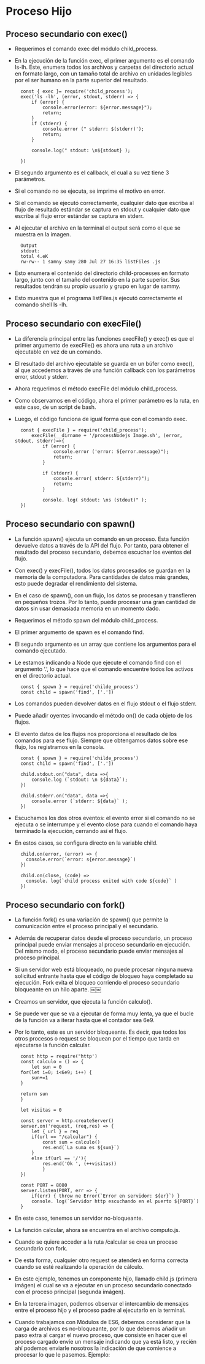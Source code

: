 # Proceso Hijo

## Proceso secundario con exec()

- Requerimos el comando exec del módulo child_process.
- En la ejecución de la función exec, el primer argumento es el comando ls-lh. Este, enumera todos los archivos y carpetas del directorio actual en formato largo, con un tamaño total de archivo en unidades legibles por el ser humano en la parte superior del resultado.

		const { exec }= require('child_process');
		exec('ls -lh', (error, stdout, stderr) => {
			if (error) {
				console.error(error: ${error.message}");
				return;
			}
			if (stderr) {
				console.error (" stderr: $(stderr)');
				return;
			}
		
			console.log(" stdout: \n${stdout} );
		
		})

- El segundo argumento es el callback, el cual a su vez tiene 3 parámetros.
- Si el comando no se ejecuta, se imprime el motivo en error.
- Si el comando se ejecutó correctamente, cualquier dato que escriba al flujo de resultado estándar se captura en stdout y cualquier dato que escriba al flujo error estándar se captura en stderr.
- Al ejecutar el archivo en la terminal el output será como el que se muestra en la imagen.

		Output
		stdout:
		total 4.eK
		rw-rw-- 1 samny samy 280 Jul 27 16:35 listFiles .js

- Esto enumera el contenido del directorio child-processes en formato largo, junto con el tamaño del contenido en la parte superior. Sus resultados tendrán su propio usuario y grupo en lugar de sammy. 
- Esto muestra que el programa listFiles.js ejecutó correctamente el comando shell ls -lh.

## Proceso secundario con execFile()

- La diferencia principal entre las funciones execFile() y exec() es que el primer argumento de execFile() es ahora una ruta a un archivo ejecutable en vez de un comando.
- El resultado del archivo ejecutable se guarda en un búfer como exec(), al que accedemos a través de una función callback con los parámetros error, stdout y stderr.

- Ahora requerimos el método execFile del módulo child_process.
- Como observamos en el código, ahora el primer parámetro es la ruta, en este caso, de un script de bash.
- Luego, el código funciona de igual forma que con el comando exec.

		const { execFile } = require('child_process');
			execFile(__dirname + '/processNodejs Image.sh', (error, stdout, stderr)=>{
				if (error) {
					console.error ('error: S{error.message)");
					return;
				}

				if (stderr) {
					console.error( stderr: S{stderr)");
					return;
				}

				console. log( stdout: \ns (stdout)" );
		})

## Proceso secundario con spawn()

- La función spawn() ejecuta un comando en un proceso. Esta función devuelve datos a través de la API del flujo. Por tanto, para obtener el resultado del proceso secundario, debemos escuchar los eventos del flujo.
- Con exec() y execFile(), todos los datos procesados se guardan en la memoria de la computadora. Para cantidades de datos más grandes, esto puede degradar el rendimiento del sistema. 
- En el caso de spawn(), con un flujo, los datos se procesan y transfieren en pequeños trozos. Por lo tanto, puede procesar una gran cantidad de datos sin usar demasiada memoria en un momento dado.

- Requerimos el método spawn del módulo child_process.
- El primer argumento de spawn es el comando find.
- El segundo argumento es un array que contiene los argumentos para el comando ejecutado.
- Le estamos indicando a Node que ejecute el comando find con el argumento ‘.’, lo que hace que el comando encuentre todos los activos en el directorio actual.

		const { spawn } = require('childe_process')
		const child = spawn('find', ['.'])

- Los comandos pueden devolver datos en el flujo stdout o el flujo stderr.
- Puede añadir oyentes invocando el método on() de cada objeto de los flujos.
- El evento datos de los flujos nos proporciona el resultado de los comandos para ese flujo. Siempre que obtengamos datos sobre ese flujo, los registramos en la consola.

		const { spawn } = require('childe_process')
		const child = spawn('find', ['.'])

		child.stdout.on("data", data =>{
			console.log (`stdout: \n ${data}`);
		})
		
		child.stderr.on("data", data =>{
			console.error (`stderr: ${data}` );
		})

- Escuchamos los dos otros eventos: el evento error si el comando no se ejecuta o se interrumpe y el evento close para cuando el comando haya terminado la ejecución, cerrando así el flujo.
- En estos casos, se configura directo en la variable child.

		child.on(error, (error) => {
		  console.error(`error: s{error.message}`)
		})
		
		child.on(close, (code) =>
		  console. log(`child process exited with code ${code}` )
		})

## Proceso secundario con fork()

- La función fork() es una variación de spawn() que permite la comunicación entre el proceso principal y el secundario.
- Además de recuperar datos desde el proceso secundario, un proceso principal puede enviar mensajes al proceso secundario en ejecución. Del mismo modo, el proceso secundario puede enviar mensajes al proceso principal.
- Si un servidor web está bloqueado, no puede procesar ninguna nueva solicitud entrante hasta que el código de bloqueo haya completado su ejecución. Fork evita el bloqueo corriendo el proceso secundario bloqueante en un hilo aparte.
￼￼
- Creamos un servidor, que ejecuta la función calculo().
- Se puede ver que se va a ejecutar de forma muy lenta, ya que el bucle de la función va a iterar hasta que el contador sea 6e9.
- Por lo tanto, este es un servidor bloqueante. Es decir, que todos los otros procesos o request se bloquean por el tiempo que tarda en ejecutarse la función calcular.

		const http = require("http')
		const calculo = () => {
			let sun = 0
		for(let i=0; i<6e9; i++) {
			sun+=1
		}
		
		return sun
		}
		
		let visitas = 0
		
		const server = http.createServer()
		server.on('request, (req,res) => {
			let { url } = req
			if(url == "/calcular") {
				const sum = calculo()
				res.end(`La suma es ${sum}`)
			}
			else if(url == '/'){
				res.end('Ok ', (++visitas))
				}
		})
		
		const PORT = 8080
		server.listen(PORT, err => {
			if(err) { throw ne Error(`Error en servidor: ${er}`) }
			console. log(`Servidor http escuchando en el puerto ${PORT}`)
		}

- En este caso, tenemos un servidor no-bloqueante.
- La función calcular, ahora se encuentra en el archivo computo.js.
- Cuando se quiere acceder a la ruta /calcular se crea un proceso secundario con fork.
- De esta forma, cualquier otro request se atenderá en forma correcta cuando se esté realizando la operación de cálculo.

- En este ejemplo, tenemos un componente hijo, llamado child.js (primera imágen) el cual se va a ejecutar en un proceso secundario conectado con el proceso principal (segunda imágen).
- En la tercera imagen, podemos observar el intercambio de mensajes entre el proceso hijo y el proceso padre al ejecutarlo en la terminal.

- Cuando trabajamos con Módulos de ES6, debemos considerar que la carga de archivos es no-bloqueante, por lo que debemos añadir un paso extra al cargar el nuevo proceso, que consiste en hacer que el proceso cargado envíe un mensaje indicando que ya está listo, y recién ahí podemos enviarle nosotros la indicación de que comience a procesar lo que le pasemos. Ejemplo:


